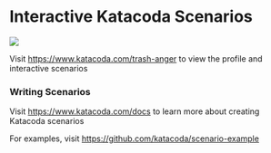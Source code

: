 # Interactive Katacoda Scenarios

[![](http://shields.katacoda.com/katacoda/trash-anger/count.svg)](https://www.katacoda.com/trash-anger "Get your profile on Katacoda.com")

Visit https://www.katacoda.com/trash-anger to view the profile and interactive scenarios

### Writing Scenarios
Visit https://www.katacoda.com/docs to learn more about creating Katacoda scenarios

For examples, visit https://github.com/katacoda/scenario-example

